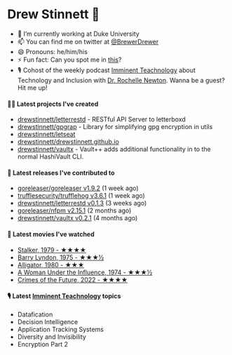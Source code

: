 
# Drew Stinnett 👋

- 🔭 I’m currently working at Duke University
- 📫 You can find me on twitter at [@BrewerDrewer](https://twitter.com/BrewerDrewer)
- 😄 Pronouns: he/him/his
- ⚡ Fun fact: Can you spot me in [this](https://www.youtube.com/watch?v=oL9WnB0qHBA)?
- 🎙 Cohost of the weekly podcast [Imminent Teachnology](https://podcast.imminentteachnology.com/) about Technology and Inclusion with [Dr. Rochelle Newton](https://www.linkedin.com/in/drrochellenewton/). Wanna be a guest? Hit me up!

#### 👨‍💻 Latest projects I've created
- [drewstinnett/letterrestd](https://github.com/drewstinnett/letterrestd) - RESTful API Server to letterboxd
- [drewstinnett/gpgrap](https://github.com/drewstinnett/gpgrap) - Library for simplifying gpg encryption in utils
- [drewstinnett/letseat](https://github.com/drewstinnett/letseat)
- [drewstinnett/drewstinnett.github.io](https://github.com/drewstinnett/drewstinnett.github.io)
- [drewstinnett/vaultx](https://github.com/drewstinnett/vaultx) - Vault&#43;&#43; adds additional functionality in to the normal HashiVault CLI.

#### 🚀 Latest releases I've contributed to
- [goreleaser/goreleaser v1.9.2](https://github.com/goreleaser/goreleaser/releases/tag/v1.9.2) (1 week ago)
- [trufflesecurity/trufflehog v3.6.1](https://github.com/trufflesecurity/trufflehog/releases/tag/v3.6.1) (1 week ago)
- [drewstinnett/letterrestd v0.1.3](https://github.com/drewstinnett/letterrestd/releases/tag/v0.1.3) (3 weeks ago)
- [goreleaser/nfpm v2.15.1](https://github.com/goreleaser/nfpm/releases/tag/v2.15.1) (2 months ago)
- [drewstinnett/vaultx v0.2.1](https://github.com/drewstinnett/vaultx/releases/tag/v0.2.1) (4 months ago)

#### 🍿 Latest movies I've watched
- [Stalker, 1979 - ★★★★](https://letterboxd.com/mondodrew/film/stalker/)
- [Barry Lyndon, 1975 - ★★★½](https://letterboxd.com/mondodrew/film/barry-lyndon/)
- [Alligator, 1980 - ★★★](https://letterboxd.com/mondodrew/film/alligator/)
- [A Woman Under the Influence, 1974 - ★★★½](https://letterboxd.com/mondodrew/film/a-woman-under-the-influence/)
- [Crimes of the Future, 2022 - ★★★★](https://letterboxd.com/mondodrew/film/crimes-of-the-future-2022/)

#### 🎙 Latest [Imminent Teachnology](https://podcast.imminentteachnology.com/) topics
- Datafication
- Decision Intelligence
- Application Tracking Systems
- Diversity and Invisibility
- Encryption Part 2